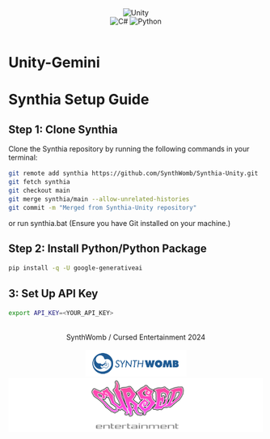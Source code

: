 <div align="center"> 
  <img alt="Unity" src="https://img.shields.io/badge/unity%20-%23323330.svg?&style=for-the-badge&logo=unity&logoColor=white"/>  
</div>
<div align="center">
  <img alt="C#" src="https://img.shields.io/badge/C%23-%23323330.svg?&style=for-the-badge&logo=csharp&logoColor=white"/> 
  <img alt="Python" src="https://img.shields.io/badge/python%20-%23323330.svg?&style=for-the-badge&logo=python&logoColor=white"/>
</div>
<br>

# Unity-Gemini

# Synthia Setup Guide

## Step 1: Clone Synthia

Clone the Synthia repository by running the following commands in your terminal:

```bash
git remote add synthia https://github.com/SynthWomb/Synthia-Unity.git
git fetch synthia
git checkout main
git merge synthia/main --allow-unrelated-histories
git commit -m "Merged from Synthia-Unity repository"
```
or run synthia.bat (Ensure you have Git installed on your machine.)

## Step 2: Install Python/Python Package

```bash
pip install -q -U google-generativeai
```
## 3: Set Up API Key
```bash
export API_KEY=<YOUR_API_KEY>
```

<br>
<div align="center">
SynthWomb / Cursed Entertainment 2024
  </div>
  <br>
<div align="center">
<a href="https://github.com/SynthWomb" target="_blank" align="center">
    <img src="https://github.com/SynthWomb/synth.womb/blob/main/logos/synthwomb07.png"
        alt="SynthWomb" style="width:200px;"/>
</a>
  <br>
</div>

<a href="https://cursed-entertainment.itch.io/" target="_blank">
    <img src="https://github.com/CursedPrograms/cursedentertainment/raw/main/images/logos/logo-wide-grey.png"
        alt="CursedEntertainment Logo">
</a>
